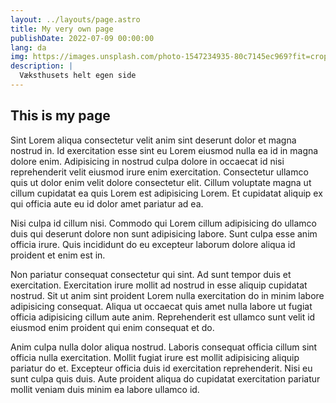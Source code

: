 ```yaml
---
layout: ../layouts/page.astro
title: My very own page
publishDate: 2022-07-09 00:00:00
lang: da
img: https://images.unsplash.com/photo-1547234935-80c7145ec969?fit=crop&w=1400&h=700&q=75
description: |
  Væksthusets helt egen side
---
```


## This is my page

Sint Lorem aliqua consectetur velit anim sint deserunt dolor et magna nostrud in. Id exercitation esse sint eu Lorem eiusmod nulla ea id in magna dolore enim. Adipisicing in nostrud culpa dolore in occaecat id nisi reprehenderit velit eiusmod irure enim exercitation. Consectetur ullamco quis ut dolor enim velit dolore consectetur elit. Cillum voluptate magna ut cillum cupidatat ea quis Lorem est adipisicing Lorem. Et cupidatat aliquip ex qui officia aute eu id dolor amet pariatur ad ea.

Nisi culpa id cillum nisi. Commodo qui Lorem cillum adipisicing do ullamco duis qui deserunt dolore non sunt adipisicing labore. Sunt culpa esse anim officia irure. Quis incididunt do eu excepteur laborum dolore aliqua id proident et enim est in.

Non pariatur consequat consectetur qui sint. Ad sunt tempor duis et exercitation. Exercitation irure mollit ad nostrud in esse aliquip cupidatat nostrud. Sit ut anim sint proident Lorem nulla exercitation do in minim labore adipisicing consequat. Aliqua ut occaecat quis amet nulla labore ut fugiat officia adipisicing cillum aute anim. Reprehenderit est ullamco sunt velit id eiusmod enim proident qui enim consequat et do.

Anim culpa nulla dolor aliqua nostrud. Laboris consequat officia cillum sint officia nulla exercitation. Mollit fugiat irure est mollit adipisicing aliquip pariatur do et. Excepteur officia duis id exercitation reprehenderit. Nisi eu sunt culpa quis duis. Aute proident aliqua do cupidatat exercitation pariatur mollit veniam duis minim ea labore ullamco id.
